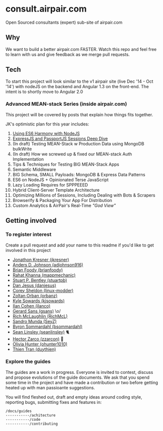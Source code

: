 # consult.airpair.com

Open Sourced consultants (expert) sub-site of airpair.com

## Why

We want to build a better airpair.com FASTER. Watch this repo and feel free to learn with us and give feedback as we merge pull requests.

## Tech

To start this project will look similar to the v1 airpair site (live Dec '14 - Oct '14') with nodeJS on the backend and Angular 1.3 on the front-end. The intent is to shortly move to Angular 2.0

### Advanced MEAN-stack Series (inside airpair.com)

This project will be covered by posts that explain how things fits together.

JK's optimistic plan for this year includes:

1. [Using ES6 Harmony with NodeJS](https://www.airpair.com/javascript/posts/using-es6-harmony-with-nodejs)
1. [ExpressJS and PassportJS Sessions Deep Dive](https://www.airpair.com/express/posts/expressjs-and-passportjs-sessions-deep-dive)
1. (In draft) Testing MEAN-Stack w Production Data using MongoDB bulkWrite
1. (In draft) How we screwed up & fixed our MEAN-stack Auth Implementation
1. Tips & Techniques for Testing BIG MEAN-Stack Apps
1. Semantic Middleware
1. BIG Schema, SMALL Payloads: MongoDB & Express Data Patterns
1. ES6 on NodeJS + Opinionated Terse JavaScript
1. Lazy Loading Requires for SPPPEEED
1. Hybrid Client-Server Template Architecture
1. Optimizing Millions of Sessions, Including Dealing with Bots & Scrapers
1. Browserify & Packaging Your App For Distribution
1. Custom Analytics & AirPair's Real-Time *"God View"*

## Getting involved

### To register interest

Create a pull request and add your name to this readme if you'd like to get involved in this project

- [Jonathon Kresner (jkresner)](https://github.com/jkresner)
- [Anders D. Johnson (adjohnson916)](https://github.com/adjohnson916)
- [Brian Foody (brianfoody)](https://github.com/brianfoody)
- [Rahat Khanna (mappmechanic)](https://github.com/mappmechanic)
- [Stuart P. Bentley (stuartpb)](https://github.com/stuartpb)
- [Dan Jesus (danjesus)](https://github.com/danjesus)
- [Corey Sheldon (linux-modder)](https://github.com/linux-modder)
- [Zoltan Orban (orbanz)](https://github.com/orbanz)
- [Kyle Sowards (kjsowards)](https://github.com/kjsowards)
- [Ilan Cohen (ilanco)](https://github.com/ilanco)
- [Gerard Sans (gsans)](https://github.com/gsans) \o/
- [Rich McLaughlin (RichMcL)](https://github.com/RichMcL)
- [Sandro Munda (SeyZ)](https://github.com/SeyZ)
- [Byron Sommardahl (bsommardahl)](https://github.com/bsommardahl)
- [Sean Linsley (seanlinsley)](https://github.com/seanlinsley) :cat2:
- [Hector Zarco (zzarcon)](https://github.com/zzarcon) :dancers: 
- [Olivia Hunter (ohunter1010)](https://github.com/ohunter1010)
- [Thien Tran (duythien)](https://github.com/duythien)


### Explore the guides

The guides are a work in progress. Everyone is invited to contest, discuss and propose evolutions
of the guide documents. We ask that you spend some time in the project and have made a contribution or
two before getting heated up with man passioante suggestions.

You will find fleshed out, draft and empty ideas around coding style, reporting bugs, submitting fixes and features in:

````
/docs/guides
-----------/achitecture
-----------/code
-----------/contributing
````
